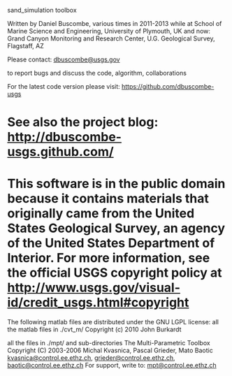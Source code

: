  sand_simulation toolbox
 
 Written by Daniel Buscombe, various times in 2011-2013
while at
School of Marine Science and Engineering, University of Plymouth, UK
and now:
Grand Canyon Monitoring and Research Center, U.G. Geological Survey, Flagstaff, AZ 

Please contact:
dbuscombe@usgs.gov

to report bugs and discuss the code, algorithm, collaborations

For the latest code version please visit:
https://github.com/dbuscombe-usgs

See also the project blog: 
http://dbuscombe-usgs.github.com/
====================================
   This software is in the public domain because it contains materials that originally came 
   from the United States Geological Survey, an agency of the United States Department of Interior. 
   For more information, see the official USGS copyright policy at 
   http://www.usgs.gov/visual-id/credit_usgs.html#copyright
====================================

The following matlab files are distributed under the GNU LGPL license:
all the matlab files in ./cvt_m/
Copyright (c) 2010 John Burkardt

all the files in ./mpt/ and sub-directories
The Multi-Parametric Toolbox
Copyright (C) 2003-2006 Michal Kvasnica, Pascal Grieder, Mato Baotic
kvasnica@control.ee.ethz.ch, grieder@control.ee.ethz.ch, baotic@control.ee.ethz.ch
For support, write to: mpt@control.ee.ethz.ch


